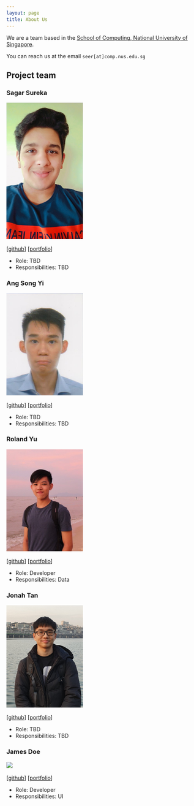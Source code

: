 ```yaml
---
layout: page
title: About Us
---
```


We are a team based in the [School of Computing, National University of Singapore](http://www.comp.nus.edu.sg).

You can reach us at the email `seer[at]comp.nus.edu.sg`

## Project team

### Sagar Sureka

<img src="images/sagarsureka.png" width="200px">

[[github](http://github.com/sagarsureka)]
[[portfolio](team/sagarsureka.md)]

* Role: TBD
* Responsibilities: TBD

### Ang Song Yi

<img src="images/songyi98.png" width="200px">

[[github](http://github.com/SONGYI98)]
[[portfolio](team/songyi.md)]

* Role: TBD
* Responsibilities: TBD

### Roland Yu

<img src="images/rolandyuwy.png" width="200px">

[[github](http://github.com/rolandyuwy)] [[portfolio](team/johndoe.md)]

* Role: Developer
* Responsibilities: Data

### Jonah Tan

<img src="images/jonahtanjz.png" width="200px">

[[github](http://github.com/jonahtanjz)]
[[portfolio](team/jonahtanjz.md)]

* Role: TBD
* Responsibilities: TBD

### James Doe

<img src="images/johndoe.png" width="200px">

[[github](http://github.com/johndoe)]
[[portfolio](team/johndoe.md)]

* Role: Developer
* Responsibilities: UI
